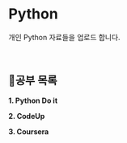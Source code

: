 # Python

개인 Python 자료들을 업로드 합니다.

<br>

## 📒공부 목록

**1. Python Do it**

**2. CodeUp**

**3. Coursera**